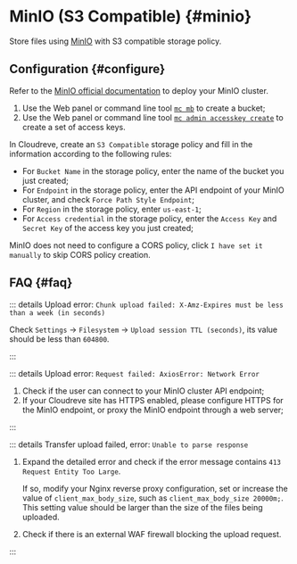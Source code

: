 # MinIO (S3 Compatible) {#minio}

Store files using [MinIO](https://min.io/) with S3 compatible storage policy.

## Configuration {#configure}

Refer to the [MinIO official documentation](https://min.io/docs/minio/kubernetes/upstream/) to deploy your MinIO cluster.

1. Use the Web panel or command line tool [`mc mb`](https://min.io/docs/minio/linux/reference/minio-mc/mc-mb.html) to create a bucket;
2. Use the Web panel or command line tool [`mc admin accesskey create`](https://min.io/docs/minio/linux/reference/minio-mc-admin/mc-admin-accesskey-create.html) to create a set of access keys.

In Cloudreve, create an `S3 Compatible` storage policy and fill in the information according to the following rules:

- For `Bucket Name` in the storage policy, enter the name of the bucket you just created;
- For `Endpoint` in the storage policy, enter the API endpoint of your MinIO cluster, and check `Force Path Style Endpoint`;
- For `Region` in the storage policy, enter `us-east-1`;
- For `Access credential` in the storage policy, enter the `Access Key` and `Secret Key` of the access key you just created;

MinIO does not need to configure a CORS policy, click `I have set it manually` to skip CORS policy creation.

## FAQ {#faq}

::: details Upload error: `Chunk upload failed: X-Amz-Expires must be less than a week (in seconds)`

Check `Settings` -> `Filesystem` -> `Upload session TTL (seconds)`, its value should be less than `604800`.

:::

::: details Upload error: `Request failed: AxiosError: Network Error`

1. Check if the user can connect to your MinIO cluster API endpoint;
2. If your Cloudreve site has HTTPS enabled, please configure HTTPS for the MinIO endpoint, or proxy the MinIO endpoint through a web server;

:::

::: details Transfer upload failed, error: `Unable to parse response`

1. Expand the detailed error and check if the error message contains `413 Request Entity Too Large`.

   If so, modify your Nginx reverse proxy configuration, set or increase the value of `client_max_body_size`, such as `client_max_body_size 20000m;`. This setting value should be larger than the size of the files being uploaded.

2. Check if there is an external WAF firewall blocking the upload request.

:::
